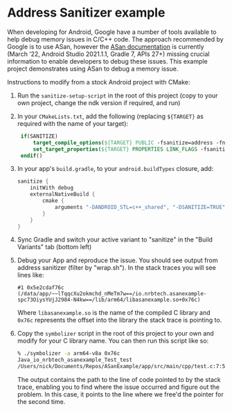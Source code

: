 # Address Sanitizer example

When developing for Android, Google have a number of tools available to help debug memory issues in C/C++ code. The approach recommended by Google is to use ASan, however the [ASan documentation](https://developer.android.com/ndk/guides/asan) is currently (March ‘22, Android Studio 2021.1.1, Gradle 7, APIs 27+) missing crucial information to enable developers to debug these issues. This example project demonstrates using ASan to debug a memory issue.

Instructions to modify from a stock Android project with CMake:

1. Run the `sanitize-setup-script` in the root of this project (copy to your own project, change the ndk version if required, and run)
2. In your `CMakeLists.txt`, add the following (replacing `${TARGET}` as required with the name of your target):
   ```cmake
    if(SANITIZE)
        target_compile_options(${TARGET} PUBLIC -fsanitize=address -fno-omit-frame-pointer)
        set_target_properties(${TARGET} PROPERTIES LINK_FLAGS -fsanitize=address)
    endif()
    ```
3. In your app's `build.gradle`, to your `android.buildTypes` closure, add:
   ```groovy
   sanitize {
       initWith debug
       externalNativeBuild {
           cmake {
               arguments "-DANDROID_STL=c++_shared", "-DSANITIZE=TRUE"
           }
       }
   }
   ```
4. Sync Gradle and switch your active variant to "sanitize" in the "Build Variants" tab (bottom left)
5. Debug your App and reproduce the issue. You should see output from address sanitizer (filter by "wrap.sh"). In the stack traces you will see lines like:

       #1 0x5e2cdaf76c  (/data/app/~~lTqqcXu2okmchd_nMeTm7w==/io.nrbtech.asanexample-spc73OiysYUjJ2984-N4kw==/lib/arm64/libasanexample.so+0x76c)

   Where `libasanexample.so` is the name of the compiled C library and `0x76c` represents the offset into the library the stack trace is pointing to.
8. Copy the `symbolizer` script in the root of this project to your own and modify for your C library name. You can then run this script like so:

   ```bash
   % ./symbolizer -a arm64-v8a 0x76c
   Java_io_nrbtech_asanexample_Test_test
   /Users/nick/Documents/Repos/ASanExample/app/src/main/cpp/test.c:7:5
   ```

   The output contains the path to the line of code pointed to by the stack trace, enabling you to find where the issue occurred and figure out the problem. In this case, it points to the line where we free'd the pointer for the second time.